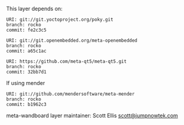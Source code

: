 This layer depends on:

    URI: git://git.yoctoproject.org/poky.git
    branch: rocko
    commit: fe2c3c5

    URI: git://git.openembedded.org/meta-openembedded
    branch: rocko
    commit: a65c1ac

    URI: https://github.com/meta-qt5/meta-qt5.git
    branch: rocko
    commit: 32bb7d1

If using mender

    URI: git://github.com/mendersoftware/meta-mender
    branch: rocko
    commit: b1962c3

    
meta-wandboard layer maintainer: Scott Ellis <scott@jumpnowtek.com>
